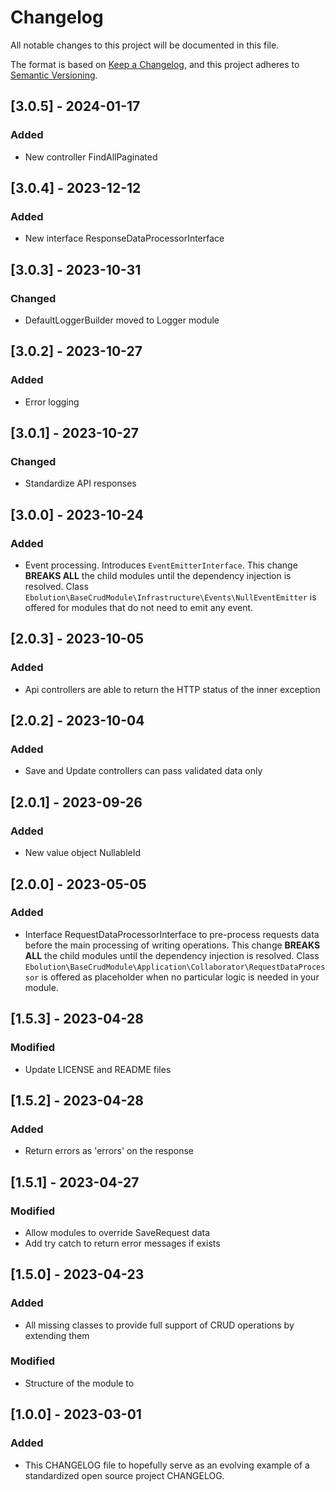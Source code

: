 # Changelog
All notable changes to this project will be documented in this file.

The format is based on [Keep a Changelog](https://keepachangelog.com/en/1.0.0/),
and this project adheres to [Semantic Versioning](https://semver.org/spec/v2.0.0.html).

## [3.0.5] - 2024-01-17
### Added
- New controller FindAllPaginated

## [3.0.4] - 2023-12-12
### Added
- New interface ResponseDataProcessorInterface

## [3.0.3] - 2023-10-31
### Changed
- DefaultLoggerBuilder moved to Logger module

## [3.0.2] - 2023-10-27
### Added
- Error logging

## [3.0.1] - 2023-10-27
### Changed
- Standardize API responses 

## [3.0.0] - 2023-10-24
### Added
- Event processing. Introduces `EventEmitterInterface`. This change **BREAKS ALL** the child modules 
  until the  dependency injection is resolved. Class `Ebolution\BaseCrudModule\Infrastructure\Events\NullEventEmitter` 
  is offered for modules that do not need to emit any event. 

## [2.0.3] - 2023-10-05
### Added
- Api controllers are able to return the HTTP status of the inner exception

## [2.0.2] - 2023-10-04
### Added
- Save and Update controllers can pass validated data only 

## [2.0.1] - 2023-09-26
### Added
- New value object NullableId

## [2.0.0] - 2023-05-05
### Added
- Interface RequestDataProcessorInterface to pre-process requests data before the main processing of writing 
  operations. This change **BREAKS ALL** the child modules until the dependency injection is resolved. Class 
  `Ebolution\BaseCrudModule\Application\Collaborator\RequestDataProcessor` is offered as placeholder when no 
  particular logic is needed in your module.

## [1.5.3] - 2023-04-28
### Modified
- Update LICENSE and README files

## [1.5.2] - 2023-04-28
### Added
- Return errors as 'errors' on the response

## [1.5.1] - 2023-04-27
### Modified
- Allow modules to override SaveRequest data
- Add try catch to return error messages if exists

## [1.5.0] - 2023-04-23
### Added
- All missing classes to provide full support of CRUD operations by extending them

### Modified
- Structure of the module to 


## [1.0.0] - 2023-03-01
### Added
- This CHANGELOG file to hopefully serve as an evolving example of a
  standardized open source project CHANGELOG.

